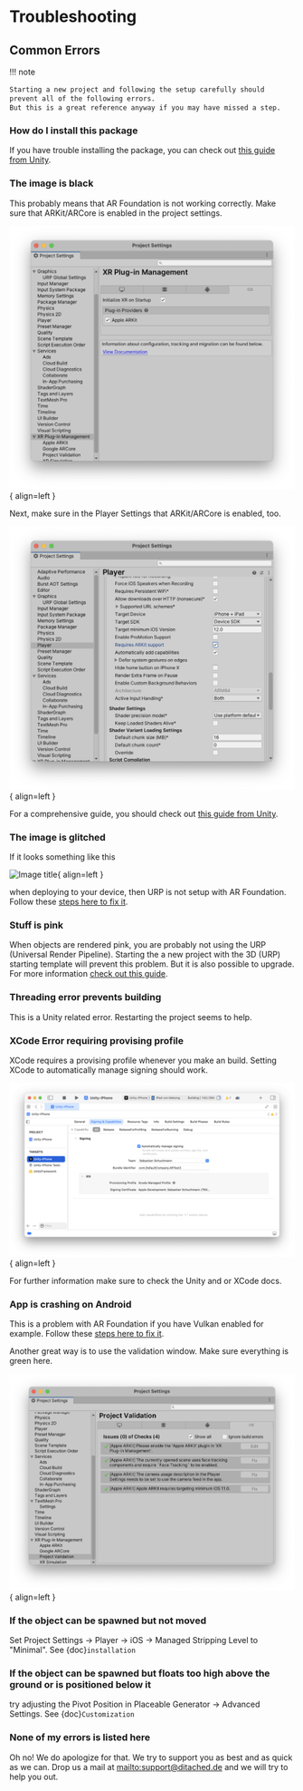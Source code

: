 # Troubleshooting

## Common Errors


!!! note

    Starting a new project and following the setup carefully should prevent all of the following errors.
    But this is a great reference anyway if you may have missed a step.

### How do I install this package

If you have trouble installing the package, you can check out [this guide from Unity](https://docs.unity3d.com/Manual/upm-ui-import.html).

### The image is black

This probably means that AR Foundation is not working correctly. Make sure that ARKit/ARCore is enabled in the project settings.

![Image title](images/ARPlugin.png){ align=left }

Next, make sure in the Player Settings that ARKit/ARCore is enabled, too.

![Image title](images/ARKitEnabled.png){ align=left }

For a comprehensive guide, you should check out [this guide from Unity](https://docs.unity3d.com/Packages/com.unity.xr.arfoundation@5.0/manual/project-setup/install-arfoundation.html).

### The image is glitched

If it looks something like this

![Image title](images/Glitch.jpeg){ align=left }

when deploying to your device, then URP is not setup with AR Foundation.
Follow these [steps here to fix it](https://docs.unity3d.com/Packages/com.unity.xr.arfoundation@5.0/manual/project-setup/universal-render-pipeline.html).

### Stuff is pink

When objects are rendered pink, you are probably not using the URP (Universal Render Pipeline). Starting the a new project with the 3D (URP) starting template will prevent this problem. But it is also possible to upgrade.
For more information [check out this guide](https://docs.unity3d.com/Packages/com.unity.render-pipelines.universal@15.0/manual/InstallURPIntoAProject.html).

### Threading error prevents building

This is a Unity related error. Restarting the project seems to help.

### XCode Error requiring provising profile

XCode requires a provising profile whenever you make an build. Setting XCode to automatically manage signing should work.

![Image title](images/XCodeSigning.png){ align=left }

For further information make sure to check the Unity and or XCode docs.

### App is crashing on Android

This is a problem with AR Foundation if you have Vulkan enabled for example.
Follow these [steps here to fix it](https://docs.unity3d.com/Packages/com.unity.xr.arcore@5.0/manual/project-configuration-arcore.html).

Another great way is to use the validation window. Make sure everything is green here.

![Image title](images/Validation.png){ align=left }

### If the object can be spawned but not moved

Set Project Settings -> Player -> iOS -> Managed Stripping Level to "Minimal". See {doc}`installation`

### If the object can be spawned but floats too high above the ground or is positioned below it

try adjusting the Pivot Position in Placeable Generator -> Advanced Settings.
See {doc}`Customization`

### None of my errors is listed here

Oh no! We do apologize for that. We try to support you as best and as quick as we can. Drop us a mail at <mailto:support@ditached.de> and we will try to help you out.
